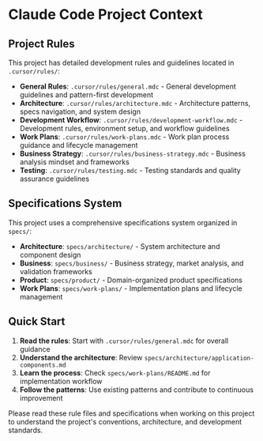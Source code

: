 # Claude Code Project Context

## Project Rules
This project has detailed development rules and guidelines located in `.cursor/rules/`:

- **General Rules**: `.cursor/rules/general.mdc` - General development guidelines and pattern-first development
- **Architecture**: `.cursor/rules/architecture.mdc` - Architecture patterns, specs navigation, and system design
- **Development Workflow**: `.cursor/rules/development-workflow.mdc` - Development rules, environment setup, and workflow guidelines
- **Work Plans**: `.cursor/rules/work-plans.mdc` - Work plan process guidance and lifecycle management
- **Business Strategy**: `.cursor/rules/business-strategy.mdc` - Business analysis mindset and frameworks
- **Testing**: `.cursor/rules/testing.mdc` - Testing standards and quality assurance guidelines

## Specifications System
This project uses a comprehensive specifications system organized in `specs/`:

- **Architecture**: `specs/architecture/` - System architecture and component design
- **Business**: `specs/business/` - Business strategy, market analysis, and validation frameworks  
- **Product**: `specs/product/` - Domain-organized product specifications
- **Work Plans**: `specs/work-plans/` - Implementation plans and lifecycle management

## Quick Start
1. **Read the rules**: Start with `.cursor/rules/general.mdc` for overall guidance
2. **Understand the architecture**: Review `specs/architecture/application-components.md`
3. **Learn the process**: Check `specs/work-plans/README.md` for implementation workflow
4. **Follow the patterns**: Use existing patterns and contribute to continuous improvement

Please read these rule files and specifications when working on this project to understand the project's conventions, architecture, and development standards.
